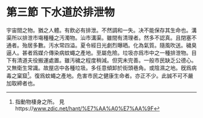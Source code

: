# 第三節    下水道於排泄物

宇宙間之物。猶之人體。有飲必有排泄。不然調和一失。决不能保存其生命也。溝渠所以排泄市塲種種之汚濁物。汕市溝渠。雖間有清理者。然多不認真。且閉塞不通者。殆居多數。汚水常四溢。夏令經日光劇烈曝晒。化為氣質。隨風吹送。穢臭逼人。甚者爲媒介傳染病蚊蠅之產地。至屬危險。垃圾亦爲市中之一種排泄物。目下有清道夫役搬運處置。雖汚穢之程度稍減。但究未完善。一般市民缺乏公德心。又無衛生常識。故屋店中各種垃圾。多任意傾卸於街頭巷角。或陰濕之地。旣爲病毒之窠窟[^1]。復爲蚊蠅之產地。危害市民之健康生命者。亦正不少。此誠不可不嚴加取締者也。

[^1]: 指動物棲身之所。
見https://www.zdic.net/hant/%E7%AA%A0%E7%AA%9F
